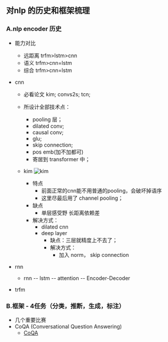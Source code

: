 ## 对nlp 的历史和框架梳理

### A.nlp encoder 历史
- 能力对比 
    - 远距离 trfm>lstm>cnn
    - 语义 trfm>cnn=lstm
    - 综合 trfm>cnn=lstm
    
- cnn
    - 必看论文 kim; convs2s; tcn;
    - 所设计全部技术点：
        - pooling 层； 
        - dilated conv; 
        - causal conv; 
        - glu; 
        - skip connection;
        - pos emb(加不加都可)
        - 寄居到 transformer 中；
        
    - kim
    ![kim](../pics/kim_2014_1.png)
        - 特点
            - 前面正常的cnn能不用普通的pooling，会破坏掉语序
            - 这里尽最后用了 channel pooling；
        - 缺点
            - 单层感受野 长距离依赖差
        - 解决方式：
            - dilated cnn
            - deep layer
                - 缺点：三层就精度上不去了；
                - 解决方式： 
                    - 加入 norm， skip connection
       
- rnn
    - rnn -- lstm -- attention -- Encoder-Decoder


- trfm


### B.框架 - 4任务（分类，推断，生成，标注）
- 几个重要比赛
- CoQA (Conversational Question Answering)
    - [CoQA](https://blog.csdn.net/cindy_1102/article/details/88560048#_44)
